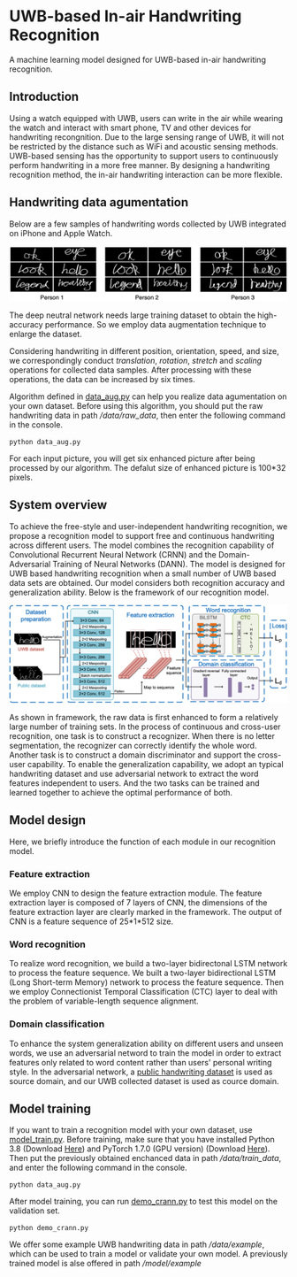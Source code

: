# UWB-based In-air Handwriting Recognition

A machine learning model designed for UWB-based in-air handwriting recognition.

## Introduction

Using a watch equipped with UWB, users can write in the air while wearing the watch and interact with smart phone, TV and other devices for handwriting recongnition. Due to the large sensing range of UWB, it will not be restricted by the distance such as WiFi and acoustic sensing methods.  UWB-based sensing has the opportunity to support users to continuously perform handwriting in a more free manner. By designing a handwriting recognition method, the in-air handwriting interaction can be more flexible.

## Handwriting data agumentation

Below are a few samples of handwriting words collected by UWB integrated on iPhone and Apple Watch.

**![HandwritingResults](/doc/Handwriting-results.png)**

The deep neutral network needs large training dataset to obtain the high-accuracy performance. So we employ data augmentation technique to enlarge the dataset. 

Considering handwriting in different position, orientation, speed, and size, we correspondingly conduct *translation*, *rotation*, *stretch* and *scaling* operations for collected data samples. After processing with these operations, the data can be increased by six times.

Algorithm defined in [data_aug.py](/data_aug.py) can help you realize data agumentation on your own dataset. Before using this algorithm, you should put the raw handwriting data in path */data/raw_data*, then enter the following command in the console.

```
python data_aug.py
```

For each input picture, you will get six enhanced picture after being processed by our algorithm. The defalut size of enhanced picture is 100\*32 pixels. 

## System overview

To achieve the free-style and user-independent handwriting recognition, we propose a recognition model to support free and continuous handwriting across different users. The model combines the recognition capability of Convolutional Recurrent Neural Network (CRNN) and the Domain-Adversarial Training of Neural Networks (DANN). The model is designed for UWB based handwriting recognition when a small number of UWB based data sets are obtained. Our model considers both recognition accuracy and generalization ability. Below is the framework of our recognition model.

**![Framework](/doc/Framework.png)**

As shown in framework, the raw data is first enhanced to form a relatively large number of training sets. In the process of continuous and cross-user recognition, one task is to construct a recognizer. When there is no letter segmentation, the recognizer can correctly identify the whole word. Another task is to construct a domain discriminator and support the cross-user capability. To enable the generalization capability, we adopt an typical handwriting dataset and use adversarial network to extract the word features independent to users. And the two tasks can be trained and learned together to achieve the optimal performance of both.

## Model design

Here, we briefly introduce the function of each module in our recognition model.

### Feature extraction

We employ CNN to design the feature extraction module. The feature extraction layer is composed of 7 layers of CNN, the dimensions of the feature extraction layer are clearly marked in the framework. The output of CNN is a  feature sequence of 25\*1\*512 size.

### Word recognition

To realize word recognition, we build a two-layer bidirectonal LSTM network to process the feature sequence. We built a two-layer bidirectional LSTM (Long Short-term Memory) network to process the feature sequence. Then we employ Connectionist Temporal Classification (CTC) layer to deal with the problem of variable-length sequence alignment.

### Domain classification

To enhance the system generalization ability on different users and unseen words, we use an adversarial netword to train the model in order to extract features only related to word content rather than users' personal writing style. In the adversarial network, a [public handwriting dataset](https://github.com/sjvasquez/handwriting-synthesis) is used as source domain, and our UWB collected dataset is used as cource domain.

## Model training

If you want to train a recognition model with your own dataset, use [model_train.py](model_train.py). Before training, make sure that you have installed Python 3.8 (Download [Here](https://www.python.org/)) and PyTorch 1.7.0 (GPU version) (Download [Here](https://pytorch.org/)). Then put the previously obtained enchanced data in path */data/train_data*, and enter the following command in the console.

```
python data_aug.py
```

After model training, you can run [demo_crann.py](/rec_data.py) to test this model on the validation set.

```
python demo_crann.py
```

We offer some example UWB handwriting data in path */data/example*, which can be used to train a model or validate your own model. A previously trained model is alse offered in path */model/example*
